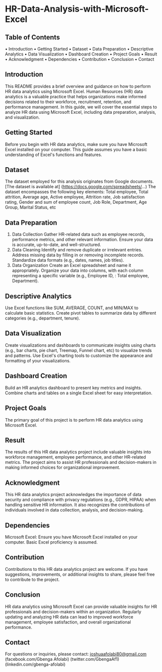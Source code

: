 # HR-Data-Analysis-with-Microsoft-Excel
## Table of Contents
•	Introduction
•	Getting Started
•	Dataset
•	Data Preparation
•	Descriptive Analytics
•	Data Visualization
•	Dashboard Creation
•	Project Goals
•	Result
•	Acknowledgment
•	Dependencies
•	Contribution
•	Conclusion
•	Contact

## Introduction
This README provides a brief overview and guidance on how to perform HR data analytics using Microsoft Excel. Human Resources (HR) data analytics is a valuable practice that helps organizations make informed decisions related to their workforce, recruitment, retention, and performance management. In this guide, we will cover the essential steps to analyze HR data using Microsoft Excel, including data preparation, analysis, and visualization.

## Getting Started
Before you begin with HR data analytics, make sure you have Microsoft Excel installed on your computer. This guide assumes you have a basic understanding of Excel's functions and features.

## Dataset
The dataset employed for this analysis originates from Google documents. [The dataset is available at] (https://docs.google.com/spreadsheets/...) The dataset encompasses the following key elements: Total employee, Total attrition, Average age, Active employee, Attrition rate, Job satisfaction rating, Gender and sum of employee count, Job Role, Department, Age Group, Marital Status, etc

## Data Preparation
1. Data Collection
Gather HR-related data such as employee records, performance metrics, and other relevant information. Ensure your data is accurate, up-to-date, and well-structured.
2. Data Cleaning
Identify and remove duplicate or irrelevant entries. Address missing data by filling in or removing incomplete records. Standardize data formats (e.g., dates, names, job titles).
3. Data Organization
Create an Excel spreadsheet and name it appropriately. Organize your data into columns, with each column representing a specific variable (e.g., Employee ID, : Total employee, Department).

## Descriptive Analytics
Use Excel functions like SUM, AVERAGE, COUNT, and MIN/MAX to calculate basic statistics. Create pivot tables to summarize data by different categories (e.g., department, tenure).

## Data Visualization
Create visualizations and dashboards to communicate insights using charts (e.g., bar charts, pie chart, Treemap, Funnel chart, etc) to visualize trends and patterns. Use Excel's charting tools to customize the appearance and formatting of your visualizations.

## Dashboard Creation
Build an HR analytics dashboard to present key metrics and insights. Combine charts and tables on a single Excel sheet for easy interpretation.

## Project Goals
The primary goal of this project is to perform HR data analytics using Microsoft Excel.

## Result
The results of this HR data analytics project include valuable insights into workforce management, employee performance, and other HR-related metrics. The project aims to assist HR professionals and decision-makers in making informed choices for organizational improvement.

## Acknowledgment
This HR data analytics project acknowledges the importance of data security and compliance with privacy regulations (e.g., GDPR, HIPAA) when handling sensitive HR information. It also recognizes the contributions of individuals involved in data collection, analysis, and decision-making.

## Dependencies
Microsoft Excel: Ensure you have Microsoft Excel installed on your computer. Basic Excel proficiency is assumed.

## Contribution
Contributions to this HR data analytics project are welcome. If you have suggestions, improvements, or additional insights to share, please feel free to contribute to the project.

## Conclusion
HR data analytics using Microsoft Excel can provide valuable insights for HR professionals and decision-makers within an organization. Regularly updating and analyzing HR data can lead to improved workforce management, employee satisfaction, and overall organizational performance.

## Contact
For questions or inquiries, please contact: joshuaafolabi80@gmail.com 
(facebook.com/Gbenga Afolabi)
(twitter.com/GbengaAf1)
(linkedin.com/gbenga-afolabi)
